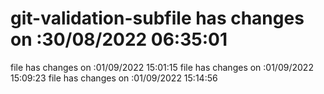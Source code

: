 # git-validation-subfile has changes on :30/08/2022 06:35:01
file has changes on :01/09/2022 15:01:15
file has changes on :01/09/2022 15:09:23
file has changes on :01/09/2022 15:14:56
